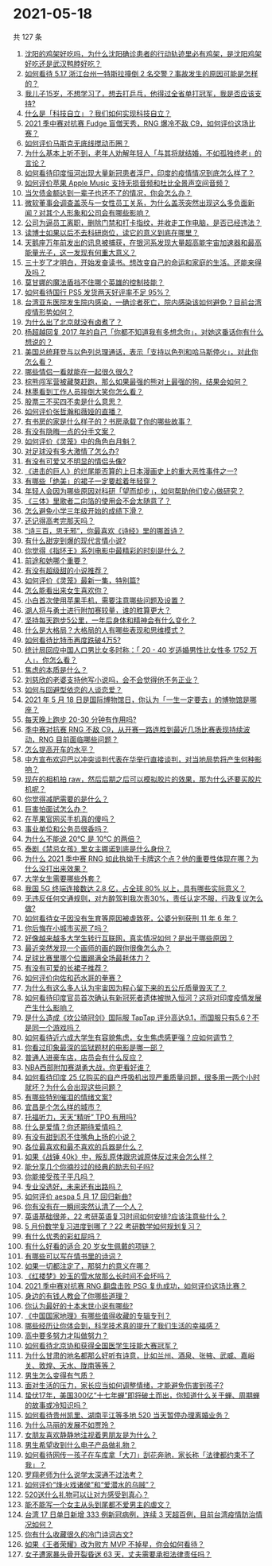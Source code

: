 # 2021-05-18

共 127 条

<!-- BEGIN -->
<!-- 最后更新时间 Tue May 18 2021 14:02:32 GMT+0800 (China Standard Time) -->

1. [沈阳的鸡架好吃吗，为什么沈阳确诊患者的行动轨迹里必有鸡架，是沈阳鸡架好吃还是武汉鸭脖好吃？](https://www.zhihu.com/question/459920240)
2. [如何看待 5.17 浙江台州一特斯拉撞倒 2
   名交警？事故发生的原因可能是怎样的？](https://www.zhihu.com/question/460003832)
3. [我儿子15岁，不想学习了，想去打乒乓，他得过全省单打冠军，我是否应该支持?](https://www.zhihu.com/question/456960345)
4. [什么是「科技自立」？我们如何实现科技自立？](https://www.zhihu.com/question/458853728)
5. [2021 季中赛对抗赛 Fudge 盲僧天秀，RNG 爆冷不敌
   C9，如何评价这场比赛？](https://www.zhihu.com/question/460014492)
6. [如何评价马斯克无底线搅动币圈？](https://www.zhihu.com/question/459379377)
7. [为什么基本上听不到，老年人劝解年轻人「与其将就结婚，不如孤独终老」的言论？](https://www.zhihu.com/question/454631538)
8. [如何看待印度恒河出现大量新冠患者浮尸，印度的疫情情况到底怎么样了？](https://www.zhihu.com/question/459407486)
9. [如何评价苹果 Apple Music
   支持无损音频和杜比全景声空间音频？](https://www.zhihu.com/question/460019679)
10. [当欠债金额达到一辈子也还不了的情况，你会怎么办？](https://www.zhihu.com/question/458085883)
11. [微软董事会调查盖茨与一女性员工关系，为什么盖茨突然出现这么多负面新闻？对其个人形象和公司会有哪些影响？](https://www.zhihu.com/question/459873120)
12. [公司为逼员工离职，删除门禁和打卡指纹，并收走工作电脑，是否已经违法？](https://www.zhihu.com/question/458446577)
13. [读博士如果以后不去科研岗位，读它的意义到底在哪里？](https://www.zhihu.com/question/454944295)
14. [天鹅座万年前发出的讯息被捕获，在银河系发现大量超高能宇宙加速器和最高能量光子，这一发现有何重大意义？](https://www.zhihu.com/question/459873347)
15. [三十岁了才明白，开始发奋读书。想改变自己的命运和家庭的生活。还能来得及吗？](https://www.zhihu.com/question/359652140)
16. [莫甘娜的魔法盾挡不住哪个英雄的控制技能？](https://www.zhihu.com/question/459716131)
17. [如何看待国行 PS5 发货两天好评率不足 95%？](https://www.zhihu.com/question/459814387)
18. [台湾亚东医院发生院内感染，一确诊者死亡，院内感染该如何避免？目前台湾疫情形势如何？](https://www.zhihu.com/question/460082215)
19. [为什么出了北京就没有卤煮了？](https://www.zhihu.com/question/64760707)
20. [杨超越回复 2017
    年的自己「你都不知道我有多想念你」，对她这番话你有什么想说的？](https://www.zhihu.com/question/459691259)
21. [美国总统拜登与以色列总理通话，表示「支持以色列和哈马斯停火」，对此你怎么看？](https://www.zhihu.com/question/460061637)
22. [哪些情侣一看就能在一起很久很久?](https://www.zhihu.com/question/309398217)
23. [棕熊闯军营被藏獒赶跑，那么如果最强的熊对上最强的狗，结果会如何？](https://www.zhihu.com/question/459762593)
24. [林墨看到工作人员摔倒大笑你怎么看？](https://www.zhihu.com/question/459874652)
25. [股票三不买四不卖是什么意思？](https://www.zhihu.com/question/453247969)
26. [如何评价张哲瀚和薇娅的直播？](https://www.zhihu.com/question/459460329)
27. [有书房的家是什么样子的？书房承载了你的哪些故事？](https://www.zhihu.com/question/459067454)
28. [有没有隐晦一点的分手文案？](https://www.zhihu.com/question/432396268)
29. [如何评价《灵笼》中的角色白月魁？](https://www.zhihu.com/question/458161195)
30. [对足球没有多大激情了怎么办?](https://www.zhihu.com/question/459895693)
31. [有没有可爱又不明显的情侣头像?](https://www.zhihu.com/question/347976724)
32. [《进击的巨人》的烂尾能否算的上日本漫画史上的重大恶性事件之一?](https://www.zhihu.com/question/453573225)
33. [有哪些「绝美」的裙子一定要趁着年轻穿？](https://www.zhihu.com/question/372236949)
34. [年轻人会因为哪些原因对科研「望而却步」，如何帮助他们安心做研究？](https://www.zhihu.com/question/459947587)
35. [《三体》里歌者二向箔的使用会不会太随意了？](https://www.zhihu.com/question/459124778)
36. [怎么避免小学三年级开始的成绩下滑？](https://www.zhihu.com/question/441649101)
37. [还记得高考完那天吗？](https://www.zhihu.com/question/454037120)
38. [“诗三百，思无邪”，你最喜欢《诗经》里的哪首诗？](https://www.zhihu.com/question/459755903)
39. [有什么甜宠到爆的现代言情小说?](https://www.zhihu.com/question/384602842)
40. [你觉得《指环王》系列电影中最精彩的时刻是什么？](https://www.zhihu.com/question/456049215)
41. [前途和她哪个重要？](https://www.zhihu.com/question/458900835)
42. [有没有超级甜的小说推荐？](https://www.zhihu.com/question/453088396)
43. [如何评价《灵笼》最新一集，特别篇?](https://www.zhihu.com/question/459543393)
44. [怎么能看出来女生喜欢你？](https://www.zhihu.com/question/453143428)
45. [小白首次使用苹果手机，需要注意哪些问题及设置？](https://www.zhihu.com/question/361796127)
46. [湖人将与勇士进行附加赛较量，谁的胜算更大？](https://www.zhihu.com/question/459890298)
47. [坚持每天跑步5公里，一年后身体和精神会有什么变化？](https://www.zhihu.com/question/422797771)
48. [什么是大格局？大格局的人有哪些表现和思维模式？](https://www.zhihu.com/question/288688040)
49. [如何看待比特币再度跌破4万5?](https://www.zhihu.com/question/459874779)
50. [统计局回应中国人口男比女多时称：「 20 - 40 岁适婚男性比女性多 1752
    万人」，你怎么看？](https://www.zhihu.com/question/459890468)
51. [焦虑的本质是什么？](https://www.zhihu.com/question/320535511)
52. [刘慈欣的老婆支持他写小说吗，会不会觉得他不务正业？](https://www.zhihu.com/question/331517225)
53. [如何与回避型依恋的人谈恋爱？](https://www.zhihu.com/question/365598090)
54. [2021 年 5 月 18
    日是国际博物馆日，你认为「一生一定要去」的博物馆是哪座？](https://www.zhihu.com/question/459221242)
55. [每天晚上跑步 20-30 分钟有作用吗?](https://www.zhihu.com/question/435607815)
56. [季中赛对抗赛 RNG 不敌 C9，从开赛一路连胜到最近几场比赛表现持续波动，RNG
    目前面临哪些问题？](https://www.zhihu.com/question/460023244)
57. [怎么提高开车的水平？](https://www.zhihu.com/question/455130091)
58. [中方宣布欢迎巴以冲突谈判代表在华举行直接谈判，对当地局势将产生何种影响？](https://www.zhihu.com/question/459778849)
59. [现在的相机拍
    raw，然后后期之后可以模拟胶片的效果，那为什么还要买胶片机呢？](https://www.zhihu.com/question/459885275)
60. [你觉得减肥需要的是什么？](https://www.zhihu.com/question/451656730)
61. [巨害怕面试怎么办？](https://www.zhihu.com/question/451100355)
62. [在苹果官网买手机真的傻吗？](https://www.zhihu.com/question/447287590)
63. [事业单位和公务员很香吗？](https://www.zhihu.com/question/458608927)
64. [为什么不能说 20℃ 是 10℃ 的两倍？](https://www.zhihu.com/question/25112140)
65. [泰剧《禁忌女孩》里女主娜诺到底是什么身份？](https://www.zhihu.com/question/407927126)
66. [为什么 2021 季中赛 RNG
    如此执拗于卡牌这个点？他的重要性体现在哪？为什么没打出来效果？](https://www.zhihu.com/question/460023815)
67. [大学女生需要哪些外套？](https://www.zhihu.com/question/293964461)
68. [我国 5G 终端连接数达 2.8 亿，占全球 80%
    以上，具有哪些实际意义？](https://www.zhihu.com/question/459871336)
69. [无违反任何交通规则，对方醉驾判我次责30%，责任认定不服，行政复议怎么做?](https://www.zhihu.com/question/456577306)
70. [如何看待女子因没有生育等原因被虐致死，公婆分别获刑 11 年 6
    年？](https://www.zhihu.com/question/459407583)
71. [你后悔在小城市买房了吗？](https://www.zhihu.com/question/449925888)
72. [好像越来越多大学生转行互联网，真实情况如何？是出于哪些原因？](https://www.zhihu.com/question/459260995)
73. [最近突然发现一个画师的画的跟你很像怎么办？](https://www.zhihu.com/question/458314529)
74. [足球比赛里哪个位置踢满全场最耗体力？](https://www.zhihu.com/question/453006393)
75. [有没有可爱的长裙子推荐？](https://www.zhihu.com/question/446771263)
76. [如何评价向佐和药水哥的拳赛？](https://www.zhihu.com/question/459765039)
77. [为什么有这么多人认为宇宙因为程心留下来的五公斤质量毁灭了？](https://www.zhihu.com/question/459631568)
78. [如何看待印度官员首次确认有新冠死者遗体被抛入恒河？这将对印度疫情发展产生什么影响？](https://www.zhihu.com/question/459878844)
79. [是什么造成《坎公骑冠剑》国际服 TapTap
    评分高达9.1，而国服只有5.6？不是同一个游戏吗？](https://www.zhihu.com/question/457083092)
80. [如何看待近六成大学生有容貌焦虑，女生焦虑感更强？应如何调节？](https://www.zhihu.com/question/446241093)
81. [你看过印象最深的监狱题材的电影是哪一部？](https://www.zhihu.com/question/429886512)
82. [普通人进豪车店，店员会有什么反应？](https://www.zhihu.com/question/40852072)
83. [NBA西部附加赛湖勇大战，你更看好谁？](https://www.zhihu.com/question/459872947)
84. [如何看待印度 25
    亿购买的自产呼吸机出现严重质量问题，很多用一两个小时就坏？为什么会出现这些问题？](https://www.zhihu.com/question/459351191)
85. [有哪些特别催泪的情绪文案?](https://www.zhihu.com/question/452940386)
86. [宜昌是个怎么样的城市？](https://www.zhihu.com/question/21612230)
87. [托福听力，天天“精听” TPO 有用吗?](https://www.zhihu.com/question/352329685)
88. [什么是爱情？你还期待爱情吗？](https://www.zhihu.com/question/314617726)
89. [有没有甜到忍不住嘴角上扬的小说？](https://www.zhihu.com/question/446148942)
90. [各位最喜欢和最不喜欢的兵器是什么？](https://www.zhihu.com/question/457633132)
91. [如果《战锤 40k》中，叛乱原体跟忠诚原体反过来会怎么样？](https://www.zhihu.com/question/457909327)
92. [能分享几个你摘抄过的经典的励志句子吗?](https://www.zhihu.com/question/457220851)
93. [你能接受孩子平凡吗？](https://www.zhihu.com/question/455639319)
94. [专业没选好，未来还有出路吗？](https://www.zhihu.com/question/459772501)
95. [如何评价 aespa 5 月 17 回归新曲?](https://www.zhihu.com/question/459951978)
96. [你有没有在一瞬间突然认清了一个人？](https://www.zhihu.com/question/322856732)
97. [英语基础很差，22 考研英语复习时间如何安排?应该注意些什么？](https://www.zhihu.com/question/459020830)
98. [5 月份数学复习进度到哪了？22 考研数学如何规划复习？](https://www.zhihu.com/question/458846422)
99. [有什么优秀的彩虹屁吗？](https://www.zhihu.com/question/313455842)
100. [有什么好看的适合 20 岁女生佩戴的项链？](https://www.zhihu.com/question/38031736)
101. [有哪些可以写在情书里的诗词？](https://www.zhihu.com/question/455186664)
102. [如果一切都注定了，那努力的意义在哪？](https://www.zhihu.com/question/458786911)
103. [《红楼梦》妙玉的雪水放那么长时间不会坏吗？](https://www.zhihu.com/question/459604175)
104. [2021 季中赛对抗赛 RNG 翻盘击败 PSG
     复仇成功，如何评价这场比赛？](https://www.zhihu.com/question/459980638)
105. [身边的有钱人教会了你哪些道理？](https://www.zhihu.com/question/430653175)
106. [你认为最好的十本末世小说有哪些?](https://www.zhihu.com/question/403545900)
107. [《中国国家地理》有哪些值得收藏的专辑专刊？](https://www.zhihu.com/question/36595394)
108. [哪些经历让你体会到，科学技术真的提升了我们生活的幸福感？](https://www.zhihu.com/question/459895565)
109. [高中要多努力才叫做努力？](https://www.zhihu.com/question/60440328)
110. [如何看待北京协和获得全国医学生技能大赛冠军？](https://www.zhihu.com/question/459799913)
111. [为什么甘肃的地名都那么好听有诗意，比如兰州、酒泉、张掖、武威、嘉峪关、敦煌、天水、陇南等等？](https://www.zhihu.com/question/343852891)
112. [男生怎么变得有气质？](https://www.zhihu.com/question/29569463)
113. [面对生活的压力，家长应当如何调整情绪，才能避免伤害到孩子?](https://www.zhihu.com/question/459318854)
114. [蛰伏17年，美国300亿“十七年蝉”即将破土而出，你知道什么关于蝉、周期蝉的故事或冷知识吗？](https://www.zhihu.com/question/459355817)
115. [如何看待贵州凯里、湖南平江等多地 520
     当天暂停办理离婚业务？](https://www.zhihu.com/question/459749764)
116. [为什么马丽的发展不如贾玲？](https://www.zhihu.com/question/459059707)
117. [女朋友喜欢静静地注视着男朋友是为什么？](https://www.zhihu.com/question/309919749)
118. [男生希望收到什么电子产品做礼物？](https://www.zhihu.com/question/59448723)
119. [如何看待网传一孩子在车库拿「大刀」刮花奔驰，家长称「法律都约束不了我」？](https://www.zhihu.com/question/459405484)
120. [罗翔老师为什么说学太深通不过法考？](https://www.zhihu.com/question/453113816)
121. [如何评价“烽火戏诸侯”和“爱潜水的乌贼”？](https://www.zhihu.com/question/450823839)
122. [520送什么礼物可以让对方感受到真心？](https://www.zhihu.com/question/323398197)
123. [能不能写一个女主从头到尾都不爱男主的虐文？](https://www.zhihu.com/question/386594644)
124. [台湾 17 日单日新增 333 例新冠病例，连续 3
     天超百例，目前台湾疫情防治情况如何？](https://www.zhihu.com/question/459921281)
125. [你有什么收藏很久的冷门诗词古文?](https://www.zhihu.com/question/446560681)
126. [如果《王者荣耀》改为败方 MVP 不掉星，你会如何看待？](https://www.zhihu.com/question/392122091)
127. [女子遭家暴头骨开裂昏迷 63 天，丈夫需要承担法律责任吗？](https://www.zhihu.com/question/459872746)

<!-- END -->
